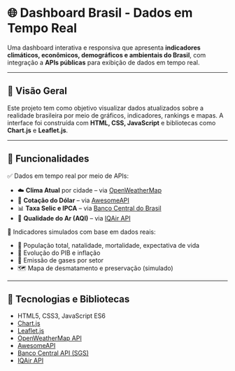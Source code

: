 # 🌐 Dashboard Brasil - Dados em Tempo Real

Uma dashboard interativa e responsiva que apresenta **indicadores climáticos, econômicos, demográficos e ambientais do Brasil**, com integração a **APIs públicas** para exibição de dados em tempo real.

---

## 🧭 Visão Geral

Este projeto tem como objetivo visualizar dados atualizados sobre a realidade brasileira por meio de gráficos, indicadores, rankings e mapas. A interface foi construída com **HTML, CSS, JavaScript** e bibliotecas como **Chart.js** e **Leaflet.js**.

---

## 📡 Funcionalidades

✅ Dados em tempo real por meio de APIs:

- ☁️ **Clima Atual** por cidade – via [OpenWeatherMap](https://openweathermap.org/)
- 💱 **Cotação do Dólar** – via [AwesomeAPI](https://docs.awesomeapi.com.br/)
- 📊 **Taxa Selic e IPCA** – via [Banco Central do Brasil](https://dadosabertos.bcb.gov.br/)
- 💨 **Qualidade do Ar (AQI)** – via [IQAir API](https://www.iqair.com/world-air-quality-api)

📌 Indicadores simulados com base em dados reais:

- 👥 População total, natalidade, mortalidade, expectativa de vida
- 🧭 Evolução do PIB e inflação
- 🌱 Emissão de gases por setor
- 🗺️ Mapa de desmatamento e preservação (simulado)

---

## 🧪 Tecnologias e Bibliotecas

- HTML5, CSS3, JavaScript ES6
- [Chart.js](https://www.chartjs.org/)
- [Leaflet.js](https://leafletjs.com/)
- [OpenWeatherMap API](https://openweathermap.org/api)
- [AwesomeAPI](https://docs.awesomeapi.com.br/)
- [Banco Central API (SGS)](https://dadosabertos.bcb.gov.br/)
- [IQAir API](https://www.iqair.com/world-air-quality-api)


